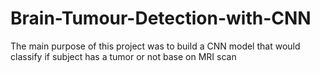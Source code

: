 # Brain-Tumour-Detection-with-CNN

The main purpose of this project was to build a CNN model that would classify if subject has a tumor or not base on MRI scan
